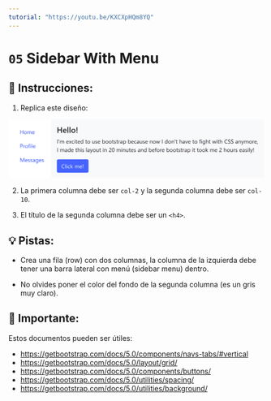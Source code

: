 ```yaml
---
tutorial: "https://youtu.be/KXCXpHQm8YQ"
---
```


# `05` Sidebar With Menu

## 📝 Instrucciones:

1. Replica este diseño:

![Example Image](../../.learn/assets/05-sidebar-with-menu-result.png?raw=true)

2. La primera columna debe ser `col-2` y la segunda columna debe ser `col-10`.

3. El título de la segunda columna debe ser un `<h4>`.

## 💡 Pistas:

+ Crea una fila (row) con dos columnas, la columna de la izquierda debe tener una barra lateral con menú (sidebar menu) dentro.

+ No olvides poner el color del fondo de la segunda columna (es un gris muy claro).
 
## 🔎 Importante:

Estos documentos pueden ser útiles:

- https://getbootstrap.com/docs/5.0/components/navs-tabs/#vertical
- https://getbootstrap.com/docs/5.0/layout/grid/
- https://getbootstrap.com/docs/5.0/components/buttons/
- https://getbootstrap.com/docs/5.0/utilities/spacing/
- https://getbootstrap.com/docs/5.0/utilities/background/
